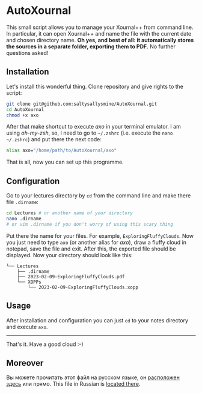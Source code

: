 # AutoXournal

This small script allows you to manage your Xournal++ from command line. In particular, it can open Xournal++ and name the file with the current date and chosen directory name. **Oh yes, and best of all: it automatically stores the sources in a separate folder, exporting them to PDF.** No further questions asked!

## Installation
Let's install this wonderful thing. Clone repository and give rights to the script: 
```bash
git clone git@github.com:saltysallysmine/AutoXournal.git
cd AutoXournal
chmod +x axo
```
After that make shortcut to execute _axo_ in your terminal emulator. I am using _oh-my-zsh_, so, I need to go to `~/.zshrc` (i.e. execute the `nano ~/.zshrc`) and put there the next code:
```bash
alias axo="/home/path/to/AutoXournal/axo"
```
That is all, now you can set up this programme.

## Configuration
Go to your lectures directory by `cd` from the command line and make there file `.dirname`:
```bash
cd Lectures # or another name of your directory
nano .dirname
# or vim .dirname if you don't worry of using this scary thing
```
Put there the name for your files. For example, `ExploringFluffyClouds`. Now you just need to type `axo` (or another alias for _axo_), draw a fluffy cloud in notepad, save the file and exit. After this, the exported file should be displayed. Now your directory should look like this:
```
└── Lectures
    ├── .dirname
    ├── 2023-02-09-ExploringFluffyClouds.pdf
    └── XOPPs
        └── 2023-02-09-ExploringFluffyClouds.xopp
```
## Usage
After installation and configuration you can just `cd` to your notes directory and execute `axo`.

---

That's it. Have a good cloud :-)

## Moreover
Вы можете прочитать этот файл на русском языке, он [расположен здесь](https://github.com/saltysallysmine/AutoXournal/blob/main/ruREADME.md) или прямо. This file in Russian is [located there](https://github.com/saltysallysmine/AutoXournal/blob/main/ruREADME.md).

